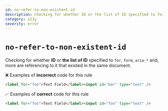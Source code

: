 ```yaml
---
id: no-refer-to-non-existent-id
description: Checking for whether ID or the list of ID specified to for, form, aria-* and, more are referencing to it that existed in the same document.
category: a11y
severity: error
---
```


# `no-refer-to-non-existent-id`

Checking for whether **ID** or **the list of ID** specified to `for`, `form`, `aria-*` and, more are referencing to it that existed in the same document.

❌ Examples of **incorrect** code for this rule

```html
<label for="foo">Text Field</label><input id="bar" type="text" />
```

✅ Examples of **correct** code for this rule

```html
<label for="foo">Text Field</label><input id="foo" type="text" />
```
